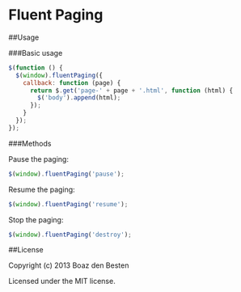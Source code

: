 Fluent Paging
===================

##Usage

###Basic usage

``` js
$(function () {
  $(window).fluentPaging({
    callback: function (page) {
      return $.get('page-' + page + '.html', function (html) {
        $('body').append(html);
      });
    }
  });
});
```

###Methods

Pause the paging: 
```js 
$(window).fluentPaging('pause');
```

Resume the paging:
```js 
$(window).fluentPaging('resume');
```

Stop the paging:
```js 
$(window).fluentPaging('destroy');
```

##License

Copyright (c) 2013 Boaz den Besten

Licensed under the MIT license.


